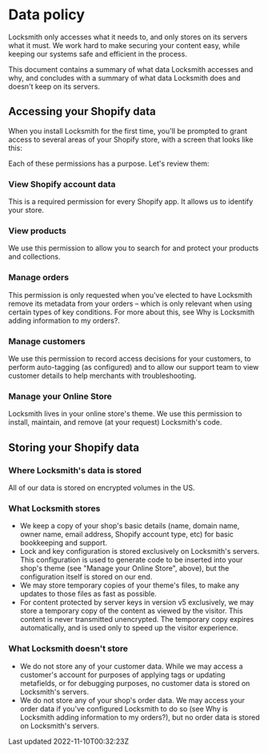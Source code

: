 # Data policy

Locksmith only accesses what it needs to, and only stores on its servers what it must. We work hard to make securing your content easy, while keeping our systems safe and efficient in the process.

This document contains a summary of what data Locksmith accesses and why, and concludes with a summary of what data Locksmith does and doesn't keep on its servers.

## Accessing your Shopify data

When you install Locksmith for the first time, you'll be prompted to grant access to several areas of your Shopify store, with a screen that looks like this:

Each of these permissions has a purpose. Let's review them:

### View Shopify account data

This is a required permission for every Shopify app. It allows us to identify your store.

### View products

We use this permission to allow you to search for and protect your products and collections.

### Manage orders

This permission is only requested when you've elected to have Locksmith remove its metadata from your orders – which is only relevant when using certain types of key conditions. For more about this, see Why is Locksmith adding information to my orders?.

### Manage customers

We use this permission to record access decisions for your customers, to perform auto-tagging (as configured) and to allow our support team to view customer details to help merchants with troubleshooting.

### Manage your Online Store

Locksmith lives in your online store's theme. We use this permission to install, maintain, and remove (at your request) Locksmith's code.

## Storing your Shopify data

### Where Locksmith's data is stored

All of our data is stored on encrypted volumes in the US.

### What Locksmith stores

- We keep a copy of your shop's basic details (name, domain name, owner name, email address, Shopify account type, etc) for basic bookkeeping and support.
- Lock and key configuration is stored exclusively on Locksmith's servers. This configuration is used to generate code to be inserted into your shop's theme (see "Manage your Online Store", above), but the configuration itself is stored on our end.
- We may store temporary copies of your theme's files, to make any updates to those files as fast as possible.
- For content protected by server keys in version v5 exclusively, we may store a temporary copy of the content as viewed by the visitor. This content is never transmitted unencrypted. The temporary copy expires automatically, and is used only to speed up the visitor experience.

### What Locksmith doesn't store

- We do not store any of your customer data. While we may access a customer's account for purposes of applying tags or updating metafields, or for debugging purposes, no customer data is stored on Locksmith's servers.
- We do not store any of your shop's order data. We may access your order data if you've configured Locksmith to do so (see Why is Locksmith adding information to my orders?), but no order data is stored on Locksmith's servers.

Last updated 2022-11-10T00:32:23Z
